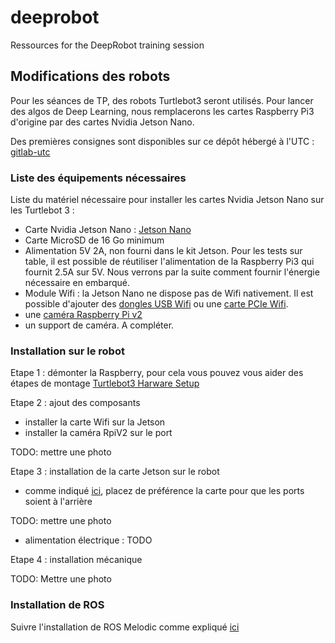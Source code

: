 # deeprobot
Ressources for the DeepRobot training session

## Modifications des robots 

Pour les séances de TP, des robots Turtlebot3 seront utilisés. Pour lancer des algos de Deep Learning, nous remplacerons les cartes Raspberry Pi3 d'origine par des cartes Nvidia Jetson Nano. 

Des premières consignes sont disponibles sur ce dépôt hébergé à l'UTC : [gitlab-utc](https://gitlab.utc.fr/hds/turtlebot/installation-nvidia-jetson-nano)

### Liste des équipements nécessaires

Liste du matériel nécessaire pour installer les cartes Nvidia Jetson Nano sur les Turtlebot 3 : 
- Carte Nvidia Jetson Nano : [Jetson Nano](https://www.generationrobots.com/fr/403351-kit-de-developpement-nvidia-jetson-nano.html)
- Carte MicroSD de 16 Go minimum 
- Alimentation 5V 2A, non fourni dans le kit Jetson. Pour les tests sur table, il est possible de réutiliser l'alimentation de la Raspberry Pi3 qui fournit 2.5A sur 5V. Nous verrons par la suite comment fournir l'énergie nécessaire en embarqué. 
- Module Wifi : la Jetson Nano ne dispose pas de Wifi nativement. Il est possible d'ajouter des [dongles USB Wifi](https://www.generationrobots.com/fr/401554-dongle-wifi-pour-brickpi.html) ou une [carte PCIe Wifi](https://www.amazon.fr/Coolwell-Waveshare-Wireless-Bluetooth-Connector/dp/B07VRKKLCM/ref=sr_1_7?__mk_fr_FR=%C3%85M%C3%85%C5%BD%C3%95%C3%91&keywords=wifi+jetson+nano&qid=1568723686&sr=8-7). 
- une [caméra Raspberry Pi v2](https://www.generationrobots.com/fr/402231-module-camera-pi-noir-pour-raspberry-pi.html)
- un support de caméra. A compléter. 

### Installation sur le robot

Etape 1 : démonter la Raspberry, pour cela vous pouvez vous aider des étapes de montage [Turtlebot3 Harware Setup](http://emanual.robotis.com/docs/en/platform/turtlebot3/hardware_setup/)

Etape 2 : ajout des composants 

- installer la carte Wifi sur la Jetson
- installer la caméra RpiV2 sur le port 


TODO: mettre une photo


Etape 3 : installation de la carte Jetson sur le robot
- comme indiqué [ici](https://gitlab.utc.fr/hds/turtlebot/installation-nvidia-jetson-nano), placez de préférence la carte pour que les ports soient à l'arrière

TODO: mettre une photo

- alimentation électrique : TODO 

Etape 4 : installation mécanique 

TODO: Mettre une photo

### Installation de ROS
Suivre l'installation de ROS Melodic comme expliqué [ici](http://wiki.ros.org/melodic/Installation/Ubuntu)
